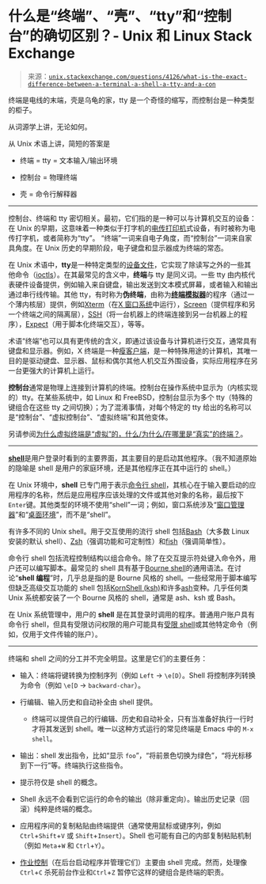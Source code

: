 <!--yml

类别：未分类

日期：2024-05-27 14:47:19

-->

# 什么是“终端”、“壳”、“tty”和“控制台”的确切区别？- Unix 和 Linux Stack Exchange

> 来源：[`unix.stackexchange.com/questions/4126/what-is-the-exact-difference-between-a-terminal-a-shell-a-tty-and-a-con`](https://unix.stackexchange.com/questions/4126/what-is-the-exact-difference-between-a-terminal-a-shell-a-tty-and-a-con)

终端是电线的末端，壳是乌龟的家，tty 是一个奇怪的缩写，而控制台是一种类型的柜子。

从词源学上讲，无论如何。

从 Unix 术语上讲，简短的答案是

+   终端 = tty = 文本输入/输出环境

+   控制台 = 物理终端

+   壳 = 命令行解释器

* * *

控制台、终端和 tty 密切相关。最初，它们指的是一种可以与计算机交互的设备：在 Unix 的早期，这意味着一种类似于打字机的[电传打印机](https://en.wikipedia.org/wiki/Teleprinter)式设备，有时被称为电传打字机，或者简称为“tty”。 “终端”一词来自电子角度，而“控制台”一词来自家具角度。在 Unix 历史的早期阶段，电子键盘和显示器成为终端的常态。

在 Unix 术语中，**tty**是一种特定类型的[设备文件](https://en.wikipedia.org/wiki/Device_file)，它实现了除读写之外的一些其他命令（[ioctls](https://en.wikipedia.org/wiki/Ioctl#Terminals)）。在其最常见的含义中，**终端**与 tty 是同义词。一些 tty 由内核代表硬件设备提供，例如输入来自键盘，输出发送到文本模式屏幕，或者输入和输出通过串行线传输。其他 tty，有时称为**伪终端**，由称为[**终端模拟器**](https://en.wikipedia.org/wiki/Terminal_emulator)的程序（通过一个薄内核层）提供，例如[Xterm](https://en.wikipedia.org/wiki/Xterm)（在[X 窗口系统](https://en.wikipedia.org/wiki/X_Window_System)中运行），[Screen](https://en.wikipedia.org/wiki/GNU_Screen)（提供程序和另一个终端之间的隔离层），[SSH](https://en.wikipedia.org/wiki/Secure_Shell)（将一台机器上的终端连接到另一台机器上的程序），[Expect](https://en.wikipedia.org/wiki/Expect)（用于脚本化终端交互），等等。

术语“终端”也可以具有更传统的含义，即通过该设备与计算机进行交互，通常具有键盘和显示器。例如，X 终端是一种[瘦客户端](https://en.wikipedia.org/wiki/Thin_client)，是一种特殊用途的计算机，其唯一目的是驱动键盘、显示器、鼠标和偶尔其他人机交互外围设备，实际应用程序在另一台更强大的计算机上运行。

**控制台**通常是物理上连接到计算机的终端。控制台在操作系统中显示为（内核实现的）tty。在某些系统中，如 Linux 和 FreeBSD，控制台显示为多个 tty（特殊的键组合在这些 tty 之间切换）；为了混淆事情，对每个特定的 tty 给出的名称可以是“控制台”、“虚拟控制台”、“虚拟终端”和其他变体。

另请参阅[为什么虚拟终端是“虚拟”的，什么/为什么/在哪里是“真实”的终端？](https://askubuntu.com/q/14284/1059)。

* * *

[**shell**](https://en.wikipedia.org/wiki/Shell_%28computing%29)是用户登录时看到的主要界面，其主要目的是启动其他程序。（我不知道原始的隐喻是 shell 是用户的家庭环境，还是其他程序正在其中运行的 shell。）

在 Unix 环境中，**shell** 已专门用于表示[命令行 shell](https://en.wikipedia.org/wiki/Shell_%28computing%29#Command-line_shells)，其核心在于输入要启动的应用程序的名称，然后是应用程序应该处理的文件或其他对象的名称，最后按下`Enter`键。其他类型的环境不使用“shell”一词；例如，窗口系统涉及“[窗口管理器](https://en.wikipedia.org/wiki/Window_manager)”和“[桌面环境](https://en.wikipedia.org/wiki/Desktop_environment)”，而不是“shell”。

有许多不同的 Unix shell。用于交互使用的流行 shell 包括[Bash](https://en.wikipedia.org/wiki/Bash_(Unix_shell))（大多数 Linux 安装的默认 shell）、[Zsh](https://en.wikipedia.org/wiki/Z_shell)（强调功能和可定制性）和[fish](https://en.wikipedia.org/wiki/Fish_(Unix_shell))（强调简单性）。

命令行 shell 包括流程控制结构以组合命令。除了在交互提示符处键入命令外，用户还可以编写脚本。最常见的 shell 具有基于[Bourne shell](https://en.wikipedia.org/wiki/Bourne_shell)的通用语法。在讨论“**shell 编程**”时，几乎总是指的是 Bourne 风格的 shell。一些经常用于脚本编写但缺乏高级交互功能的 shell 包括[KornShell (ksh)](https://en.wikipedia.org/wiki/KornShell)和许多[ash](https://en.wikipedia.org/wiki/Almquist_shell)变种。几乎任何类 Unix 系统都安装了一个 Bourne 风格的 shell，通常是 ash、ksh 或 Bash。

在 Unix 系统管理中，用户的 **shell** 是在其登录时调用的程序。普通用户账户具有命令行 shell，但具有受限访问权限的用户可能具有[受限 shell](https://en.wikipedia.org/wiki/Restricted_shell)或其他特定命令（例如，仅用于文件传输的账户）。

* * *

终端和 shell 之间的分工并不完全明显。这里是它们的主要任务：

+   输入：终端将键转换为控制序列（例如 `Left` → `\e[D`）。Shell 将控制序列转换为命令（例如 `\e[D` → `backward-char`）。

+   行编辑、输入历史和自动补全由 shell 提供。

    +   终端可以提供自己的行编辑、历史和自动补全，只有当准备好执行一行时才将其发送到 shell。唯一以这种方式运行的常见终端是 Emacs 中的 `M-x shell`。

+   输出：shell 发出指令，比如“显示 `foo`”，“将前景色切换为绿色”，“将光标移到下一行”等。终端执行这些指令。

+   提示符仅是 shell 的概念。

+   Shell 永远不会看到它运行的命令的输出（除非重定向）。输出历史记录（回滚）纯粹是终端的概念。

+   应用程序间的复制粘贴由终端提供（通常使用鼠标或键序列，例如`Ctrl`+`Shift`+`V` 或 `Shift`+`Insert`）。Shell 也可能有自己的内部复制粘贴机制（例如 `Meta`+`W` 和 `Ctrl`+`Y`）。

+   [作业控制](https://zh.wikipedia.org/wiki/%E5%B7%A5%E4%BD%9C%E5%8F%AF%E6%8E%A7%E5%88%B6)（在后台启动程序并管理它们）主要由 shell 完成。然而，处理像`Ctrl`+`C` 杀死前台作业和`Ctrl`+`Z` 暂停它这样的键组合是终端的职责。
